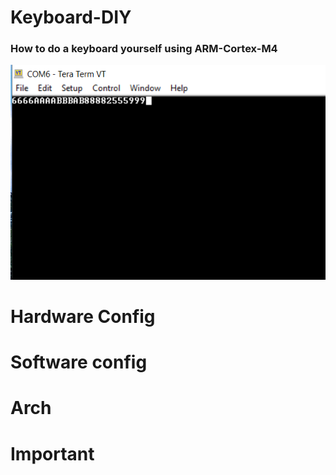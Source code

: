 # Keyboard-DIY
### How to do a keyboard yourself using ARM-Cortex-M4
![example](https://github.com/KareimGazer/Keyboard-DIY/blob/main/assets/terminal.PNG?raw=true)

# Hardware Config

# Software config

# Arch

# Important
